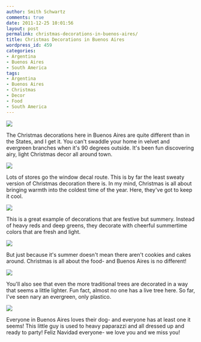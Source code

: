 ```yaml
---
author: Smith Schwartz
comments: true
date: 2011-12-25 10:01:56
layout: post
permalink: christmas-decorations-in-buenos-aires/
title: Christmas Decorations in Buenos Aires
wordpress_id: 459
categories:
- Argentina
- Buenos Aires
- South America
tags:
- Argentina
- Buenos Aires
- Christmas
- Decor
- Food
- South America
---
```


![](http://schwartzography.com/wp-content/uploads/2011/12/IMG_5612.jpg)

The Christmas decorations here in Buenos Aires are quite different than in the States, and I get it. You can't swaddle your home in velvet and evergreen branches when it's 90 degrees outside. It's been fun discovering airy, light Christmas decor all around town. 

![](http://schwartzography.com/wp-content/uploads/2011/12/IMG_5552.jpg)

Lots of stores go the window decal route. This is by far the least sweaty version of Christmas decoration there is. In my mind, Christmas is all about bringing warmth into the coldest time of the year. Here, they've got to keep it cool.

![](http://schwartzography.com/wp-content/uploads/2011/12/IMG_5554.jpg)

This is a great example of decorations that are festive but summery. Instead of heavy reds and deep greens, they decorate with cheerful summertime colors that are fresh and light. 

![](http://schwartzography.com/wp-content/uploads/2011/12/IMG_5550.jpg)

But just because it's summer doesn't mean there aren't cookies and cakes around. Christmas is all about the food- and Buenos Aires is no different!

![](http://schwartzography.com/wp-content/uploads/2011/12/IMG_5551.jpg)

You'll also see that even the more traditional trees are decorated in a way that seems a little lighter. Fun fact, almost no one has a live tree here. So far, I've seen nary an evergreen, only plastico.

![](http://schwartzography.com/wp-content/uploads/2011/12/IMG_5543.jpg)

Everyone in Buenos Aires loves their dog- and everyone has at least one it seems! This little guy is used to heavy paparazzi and all dressed up and ready to party! Feliz Navidad everyone- we love you and we miss you!
